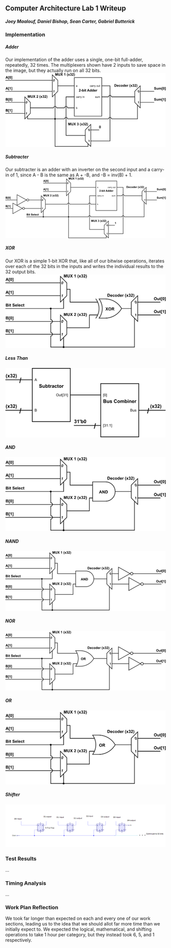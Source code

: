 ## Computer Architecture Lab 1 Writeup

##### Joey Maalouf, Daniel Bishop, Sean Carter, Gabriel Butterick


### Implementation

##### Adder
Our implementation of the adder uses a single, one-bit full-adder, repeatedly, 32 times. The multiplexers shown have 2 inputs to save space in the image, but they actually run on all 32 bits.
![add](Images/Adder.PNG)

##### Subtracter
Our subtracter is an adder with an inverter on the second input and a carry-in of 1, since A - B is the same as A + -B, and -B = inv(B) + 1.
![sub](Images/Subtractor.png)

##### XOR
Our XOR is a simple 1-bit XOR that, like all of our bitwise operations, iterates over each of the 32 bits in the inputs and writes the individual results to the 32 output bits.
![xor](Images/Xor.png)

##### Less Than
![slt](Images/LessThAn.png)

##### AND
![and](Images/And.png)

##### NAND
![nand](Images/Nand.png)

##### NOR
![nor](Images/Nor.png)

##### OR
![or](Images/Or.png)

##### Shifter
![shft](Images/Shifter.png)


### Test Results
...


### Timing Analysis
...


### Work Plan Reflection
We took far longer than expected on each and every one of our work sections, leading us to the idea that we should allot far more time than we initially expect to. We expected the logical, mathematical, and shifting operations to take 1 hour per category, but they instead took 6, 5, and 1 respectively.
